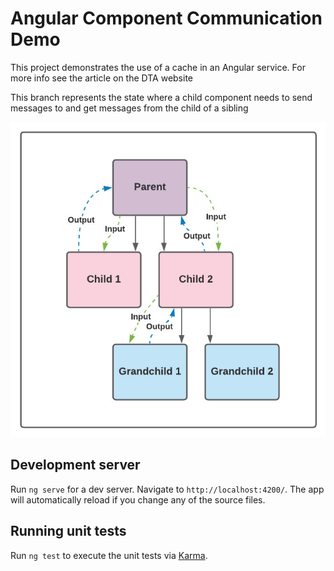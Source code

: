 # Angular Component Communication Demo

This project demonstrates the use of a cache in an Angular service. For more info see the article on the DTA website

This branch represents the state where a child component needs to send messages to and get messages from the child of a sibling

![comonent tree](child-to-grandchild-two-way.jpeg)

## Development server

Run `ng serve` for a dev server. Navigate to `http://localhost:4200/`. The app will automatically reload if you change any of the source files.

## Running unit tests

Run `ng test` to execute the unit tests via [Karma](https://karma-runner.github.io).
